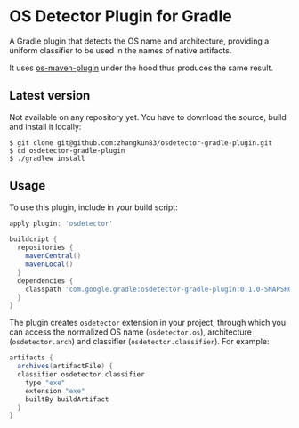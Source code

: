 # OS Detector Plugin for Gradle
A Gradle plugin that detects the OS name and architecture, providing a uniform
classifier to be used in the names of native artifacts.

It uses [os-maven-plugin](https://github.com/trustin/os-maven-plugin) under the
hood thus produces the same result.

## Latest version
Not available on any repository yet. You have to download the source, build and
install it locally:

```
$ git clone git@github.com:zhangkun83/osdetector-gradle-plugin.git
$ cd osdetector-gradle-plugin
$ ./gradlew install
```

## Usage
To use this plugin, include in your build script:
```groovy
apply plugin: 'osdetector'

buildcript {
  repositories {
    mavenCentral()
    mavenLocal()
  }
  dependencies {
    classpath 'com.google.gradle:osdetector-gradle-plugin:0.1.0-SNAPSHOT'
  }
}
```

The plugin creates ``osdetector`` extension in your project, through which you
can access the normalized OS name (``osdetector.os``), architecture
(``osdetector.arch``) and classifier (``osdetector.classifier``). For example:
```groovy
artifacts {
  archives(artifactFile) {
  classifier osdetector.classifier
    type "exe"
    extension "exe"
    builtBy buildArtifact
  }
}
```
